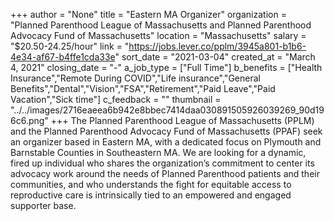 +++
author = "None"
title = "Eastern MA Organizer"
organization = "Planned Parenthood League of Massachusetts and Planned Parenthood Advocacy Fund of Massachusetts"
location = "Massachusetts"
salary = "$20.50-24.25/hour"
link = "https://jobs.lever.co/pplm/3945a801-b1b6-4e34-af67-b4ffe1cda33e"
sort_date = "2021-03-04"
created_at = "March 4, 2021"
closing_date = "-"
a_job_type = ["Full Time"]
b_benefits = ["Health Insurance","Remote During COVID","Life insurance","General Benefits","Dental","Vision","FSA","Retirement","Paid Leave","Paid Vacation","Sick time"]
c_feedback = ""
thumbnail = "../../images/2716eaeea6b942e8bbec7414daa030891505926039269_90d196c6.png"
+++
The Planned Parenthood League of Massachusetts (PPLM) and the Planned Parenthood Advocacy Fund of Massachusetts (PPAF) seek an organizer based in Eastern MA, with a dedicated focus on Plymouth and Barnstable Counties in Southeastern MA. We are looking for a dynamic, fired up individual who shares the organization’s commitment to center its advocacy work around the needs of Planned Parenthood patients and their communities, and who understands the fight for equitable access to reproductive care is intrinsically tied to an empowered and engaged supporter base.